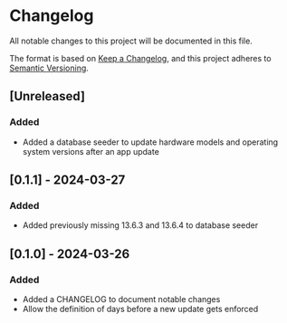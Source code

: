 # Changelog

All notable changes to this project will be documented in this file.

The format is based on [Keep a Changelog](https://keepachangelog.com/en/1.1.0/),
and this project adheres to [Semantic Versioning](https://semver.org/spec/v2.0.0.html).

## [Unreleased]

### Added

- Added a database seeder to update hardware models and operating system versions after an app update

## [0.1.1] - 2024-03-27

### Added

- Added previously missing 13.6.3 and 13.6.4 to database seeder

## [0.1.0] - 2024-03-26

### Added

- Added a CHANGELOG to document notable changes
- Allow the definition of days before a new update gets enforced
